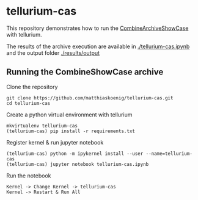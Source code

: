 # tellurium-cas
This repository demonstrates how to run the [CombineArchiveShowCase](https://github.com/SemsProject/CombineArchiveShowCase)
with tellurium.

The results of the archive execution are available in
[./tellurium-cas.ipynb](./tellurium-cas.ipynb)
and the output folder
[./results/output](./results/output)

## Running the CombineShowCase archive
Clone the repository
```
git clone https://github.com/matthiaskoenig/tellurium-cas.git
cd tellurium-cas
```
Create a python virtual environment with tellurium
```
mkvirtualenv tellurium-cas
(tellurium-cas) pip install -r requirements.txt
```
Register kernel & run jupyter notebook 
```
(tellurium-cas) python -m ipykernel install --user --name=tellurium-cas
(tellurium-cas) jupyter notebook tellurium-cas.ipynb
```

Run the notebook
```
Kernel -> Change Kernel -> tellurium-cas
Kernel -> Restart & Run All
```
